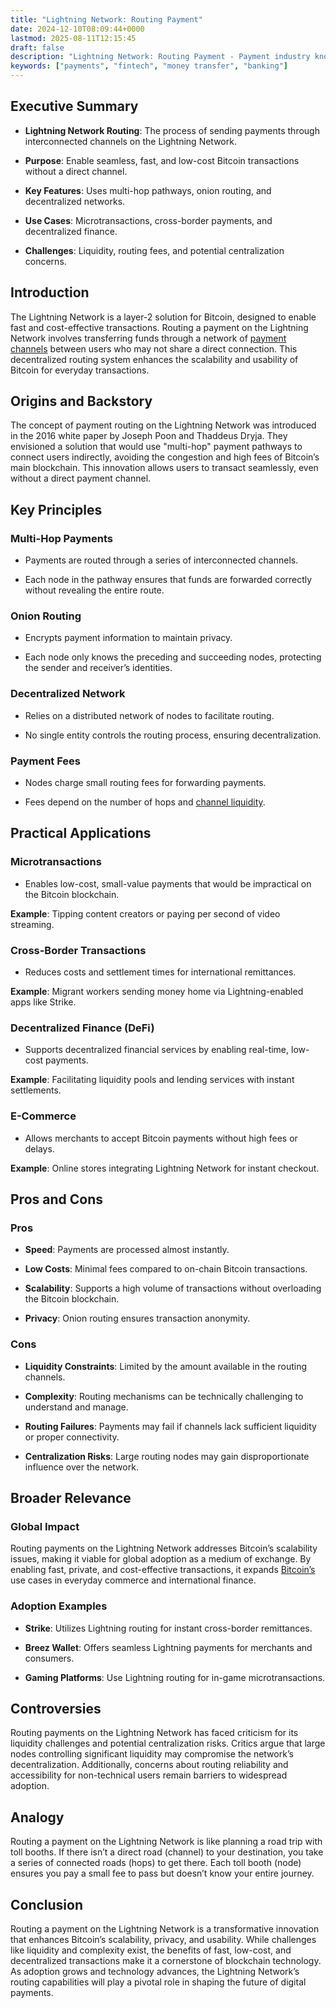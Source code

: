 ```yaml
---
title: "Lightning Network: Routing Payment"
date: 2024-12-10T08:09:44+0000
lastmod: 2025-08-11T12:15:45
draft: false
description: "Lightning Network: Routing Payment - Payment industry knowledge and insights"
keywords: ["payments", "fintech", "money transfer", "banking"]
---
```


## Executive Summary

- **Lightning Network Routing**: The process of sending payments through interconnected channels on the Lightning Network.

- **Purpose**: Enable seamless, fast, and low-cost Bitcoin transactions without a direct channel.

- **Key Features**: Uses multi-hop pathways, onion routing, and decentralized networks.

- **Use Cases**: Microtransactions, cross-border payments, and decentralized finance.

- **Challenges**: Liquidity, routing fees, and potential centralization concerns.

## Introduction

The Lightning Network is a layer-2 solution for Bitcoin, designed to enable fast and cost-effective transactions. Routing a payment on the Lightning Network involves transferring funds through a network of [payment channels](https://faisalkhanllc.xyz/resources/payments-wiki/p/payment-channel/) between users who may not share a direct connection. This decentralized routing system enhances the scalability and usability of Bitcoin for everyday transactions.

## Origins and Backstory

The concept of payment routing on the Lightning Network was introduced in the 2016 white paper by Joseph Poon and Thaddeus Dryja. They envisioned a solution that would use "multi-hop" payment pathways to connect users indirectly, avoiding the congestion and high fees of Bitcoin’s main blockchain. This innovation allows users to transact seamlessly, even without a direct payment channel.

## Key Principles

### Multi-Hop Payments

- Payments are routed through a series of interconnected channels.

- Each node in the pathway ensures that funds are forwarded correctly without revealing the entire route.

### Onion Routing

- Encrypts payment information to maintain privacy.

- Each node only knows the preceding and succeeding nodes, protecting the sender and receiver’s identities.

### Decentralized Network

- Relies on a distributed network of nodes to facilitate routing.

- No single entity controls the routing process, ensuring decentralization.

### Payment Fees

- Nodes charge small routing fees for forwarding payments.

- Fees depend on the number of hops and [channel liquidity](https://faisalkhanllc.xyz/resources/payments-wiki/l/lightning-network/lightning-network-channel-liquidity/).

## Practical Applications

### Microtransactions

- Enables low-cost, small-value payments that would be impractical on the Bitcoin blockchain.

**Example**: Tipping content creators or paying per second of video streaming.

### Cross-Border Transactions

- Reduces costs and settlement times for international remittances.

**Example**: Migrant workers sending money home via Lightning-enabled apps like Strike.

### Decentralized Finance (DeFi)

- Supports decentralized financial services by enabling real-time, low-cost payments.

**Example**: Facilitating liquidity pools and lending services with instant settlements.

### E-Commerce

- Allows merchants to accept Bitcoin payments without high fees or delays.

**Example**: Online stores integrating Lightning Network for instant checkout.

## Pros and Cons

### Pros

- **Speed**: Payments are processed almost instantly.

- **Low Costs**: Minimal fees compared to on-chain Bitcoin transactions.

- **Scalability**: Supports a high volume of transactions without overloading the Bitcoin blockchain.

- **Privacy**: Onion routing ensures transaction anonymity.

### Cons

- **Liquidity Constraints**: Limited by the amount available in the routing channels.

- **Complexity**: Routing mechanisms can be technically challenging to understand and manage.

- **Routing Failures**: Payments may fail if channels lack sufficient liquidity or proper connectivity.

- **Centralization Risks**: Large routing nodes may gain disproportionate influence over the network.

## Broader Relevance

### Global Impact

Routing payments on the Lightning Network addresses Bitcoin’s scalability issues, making it viable for global adoption as a medium of exchange. By enabling fast, private, and cost-effective transactions, it expands [Bitcoin’s](https://faisalkhanllc.xyz/resources/payments-wiki/b/bitcoin/) use cases in everyday commerce and international finance.

### Adoption Examples

- **Strike**: Utilizes Lightning routing for instant cross-border remittances.

- **Breez Wallet**: Offers seamless Lightning payments for merchants and consumers.

- **Gaming Platforms**: Use Lightning routing for in-game microtransactions.

## Controversies

Routing payments on the Lightning Network has faced criticism for its liquidity challenges and potential centralization risks. Critics argue that large nodes controlling significant liquidity may compromise the network’s decentralization. Additionally, concerns about routing reliability and accessibility for non-technical users remain barriers to widespread adoption.

## Analogy

Routing a payment on the Lightning Network is like planning a road trip with toll booths. If there isn’t a direct road (channel) to your destination, you take a series of connected roads (hops) to get there. Each toll booth (node) ensures you pay a small fee to pass but doesn’t know your entire journey.

## Conclusion

Routing a payment on the Lightning Network is a transformative innovation that enhances Bitcoin’s scalability, privacy, and usability. While challenges like liquidity and complexity exist, the benefits of fast, low-cost, and decentralized transactions make it a cornerstone of blockchain technology. As adoption grows and technology advances, the Lightning Network’s routing capabilities will play a pivotal role in shaping the future of digital payments.